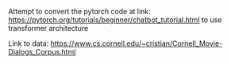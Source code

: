 Attempt to convert the pytorch code at link: https://pytorch.org/tutorials/beginner/chatbot_tutorial.html to use transformer architecture

Link to data: https://www.cs.cornell.edu/~cristian/Cornell_Movie-Dialogs_Corpus.html

